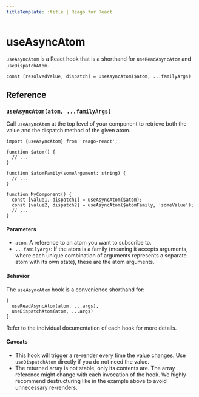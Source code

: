 ```yaml
---
titleTemplate: :title | Reago for React
---
```


# useAsyncAtom

`useAsyncAtom` is a React hook that is a shorthand for `useReadAsyncAtom` and `useDispatchAtom`.

```tsx
const [resolvedValue, dispatch] = useAsyncAtom($atom, ...familyArgs)
```


## Reference

### `useAsyncAtom(atom, ...familyArgs)`

Call `useAsyncAtom` at the top level of your component to retrieve both the value and the dispatch method
of the given atom.


```tsx
import {useAsyncAtom} from 'reago-react';

function $atom() {
  // ...
}

function $atomFamily(someArgument: string) {
  // ...
}

function MyComponent() {
  const [value1, dispatch1] = useAsyncAtom($atom);
  const [value2, dispatch2] = useAsyncAtom($atomFamily, 'someValue');
  // ...
}
```

#### Parameters

* `atom`: A reference to an atom you want to subscribe to.
* `...familyArgs`: If the atom is a family (meaning it accepts arguments, where each unique combination of
  arguments represents a separate atom with its own state), these are the atom arguments.

#### Behavior

The `useAsyncAtom` hook is a convenience shorthand for:

```tsx
[
  useReadAsyncAtom(atom, ...args),
  useDispatchAtom(atom, ...args)
]
```

Refer to the individual documentation of each hook for more details.

#### Caveats

* This hook will trigger a re-render every time the value changes. Use `useDispatchAtom` directly if you do
  not need the value.
* The returned array is not stable, only its contents are. The array reference might change with each
  invocation of the hook. We highly recommend destructuring like in the example above to avoid unnecessary
  re-renders.
